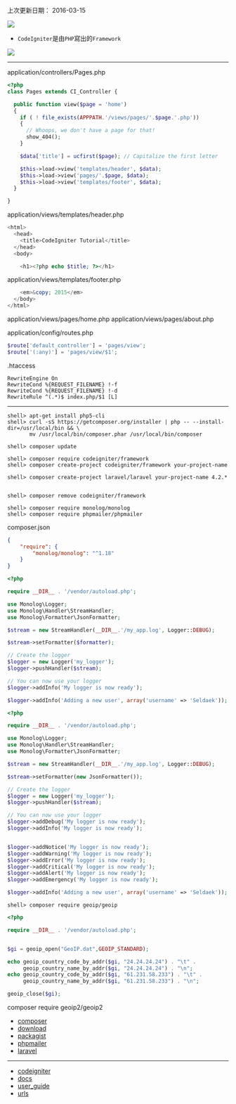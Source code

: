 上次更新日期： 2016-03-15               

![](http://i.imgur.com/4JzyLLO.jpg)


- `CodeIgniter`是由`PHP`寫出的`Framework`

![](http://www.codeigniter.com/user_guide/_images/appflowchart.gif)

---

application/controllers/Pages.php
```php
<?php
class Pages extends CI_Controller {

  public function view($page = 'home')
  {
    if ( ! file_exists(APPPATH.'/views/pages/'.$page.'.php'))
    {
      // Whoops, we don't have a page for that!
      show_404();
    }

    $data['title'] = ucfirst($page); // Capitalize the first letter

    $this->load->view('templates/header', $data);
    $this->load->view('pages/'.$page, $data);
    $this->load->view('templates/footer', $data);
  }

}
```

application/views/templates/header.php
```php
<html>
  <head>
    <title>CodeIgniter Tutorial</title>
  </head>
  <body>

    <h1><?php echo $title; ?></h1>
```

application/views/templates/footer.php
```php
    <em>&copy; 2015</em>
  </body>
</html>
```

application/views/pages/home.php
application/views/pages/about.php


application/config/routes.php
```php
$route['default_controller'] = 'pages/view';
$route['(:any)'] = 'pages/view/$1';
```

.htaccess
```
RewriteEngine On
RewriteCond %{REQUEST_FILENAME} !-f
RewriteCond %{REQUEST_FILENAME} !-d
RewriteRule ^(.*)$ index.php/$1 [L]
```

---

```console
shell> apt-get install php5-cli
shell> curl -sS https://getcomposer.org/installer | php -- --install-dir=/usr/local/bin && \
       mv /usr/local/bin/composer.phar /usr/local/bin/composer

shell> composer update
```

```console
shell> composer require codeigniter/framework
shell> composer create-project codeigniter/framework your-project-name

shell> composer create-project laravel/laravel your-project-name 4.2.*


shell> composer remove codeigniter/framework 
```

```console
shell> composer require monolog/monolog
shell> composer require phpmailer/phpmailer
```

composer.json
```json
{
    "require": {
        "monolog/monolog": "^1.18"
    }
}
```


```php
<?php

require __DIR__ . '/vendor/autoload.php';

use Monolog\Logger;
use Monolog\Handler\StreamHandler;
use Monolog\Formatter\JsonFormatter;

$stream = new StreamHandler(__DIR__.'/my_app.log', Logger::DEBUG);

$stream->setFormatter($formatter);

// Create the logger
$logger = new Logger('my_logger');
$logger->pushHandler($stream);

// You can now use your logger
$logger->addInfo('My logger is now ready');

$logger->addInfo('Adding a new user', array('username' => 'Seldaek'));

```


```php
<?php

require __DIR__ . '/vendor/autoload.php';

use Monolog\Logger;
use Monolog\Handler\StreamHandler;
use Monolog\Formatter\JsonFormatter;

$stream = new StreamHandler(__DIR__.'/my_app.log', Logger::DEBUG);

$stream->setFormatter(new JsonFormatter());

// Create the logger
$logger = new Logger('my_logger');
$logger->pushHandler($stream);

// You can now use your logger
$logger->addDebug('My logger is now ready');
$logger->addInfo('My logger is now ready');


$logger->addNotice('My logger is now ready');
$logger->addWarning('My logger is now ready');
$logger->addError('My logger is now ready');
$logger->addCritical('My logger is now ready');
$logger->addAlert('My logger is now ready');
$logger->addEmergency('My logger is now ready');

$logger->addInfo('Adding a new user', array('username' => 'Seldaek'));

```


```console
shell> composer require geoip/geoip
```

```php
<?php

require __DIR__ . '/vendor/autoload.php';


$gi = geoip_open("GeoIP.dat",GEOIP_STANDARD);

echo geoip_country_code_by_addr($gi, "24.24.24.24") . "\t" .
     geoip_country_name_by_addr($gi, "24.24.24.24") . "\n";
echo geoip_country_code_by_addr($gi, "61.231.58.233") . "\t" .
     geoip_country_name_by_addr($gi, "61.231.58.233") . "\n";

geoip_close($gi);
```

composer require geoip2/geoip2


- [composer](https://getcomposer.org/doc/03-cli.md)
- [download](https://getcomposer.org/download/)
- [packagist](https://packagist.org/)
- [phpmailer](https://packagist.org/packages/phpmailer/phpmailer)
- [laravel](https://laravel.com/docs/4.2/quick)    
    
---

- [codeigniter](https://ellislab.com/codeigniter)
- [docs](http://www.codeigniter.com/docs)
- [user_guide](http://www.codeigniter.com/user_guide/)
- [urls](https://www.codeigniter.com/userguide3/general/urls.html)